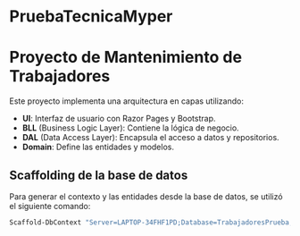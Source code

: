 # PruebaTecnicaMyper
# Proyecto de Mantenimiento de Trabajadores
Este proyecto implementa una arquitectura en capas utilizando:

- **UI**: Interfaz de usuario con Razor Pages y Bootstrap.
- **BLL** (Business Logic Layer): Contiene la lógica de negocio.
- **DAL** (Data Access Layer): Encapsula el acceso a datos y repositorios.
- **Domain**: Define las entidades y modelos.

## Scaffolding de la base de datos

Para generar el contexto y las entidades desde la base de datos, se utilizó el siguiente comando:

```powershell
Scaffold-DbContext "Server=LAPTOP-34FHF1PD;Database=TrabajadoresPrueba;User ID=sa;Password=mardecopas;TrustServerCertificate=True;" Microsoft.EntityFrameworkCore.SqlServer -ContextDir DataContext -Context MyperContext

